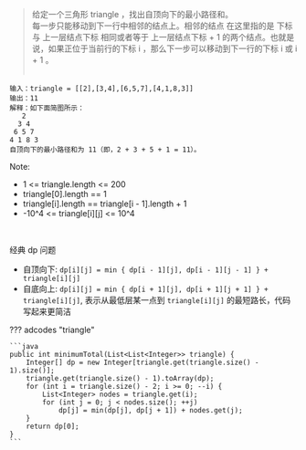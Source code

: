 <!-- prettier-ignore-start -->

> 给定一个三角形 triangle ，找出自顶向下的最小路径和。<br>
> 每一步只能移动到下一行中相邻的结点上。相邻的结点 在这里指的是 下标 与 上一层结点下标 相同或者等于 上一层结点下标 + 1 的两个结点。也就是说，如果正位于当前行的下标 i ，那么下一步可以移动到下一行的下标 i 或 i + 1 。<br><br>
```
输入：triangle = [[2],[3,4],[6,5,7],[4,1,8,3]]
输出：11
解释：如下面简图所示：
   2
  3 4
 6 5 7
4 1 8 3
自顶向下的最小路径和为 11（即，2 + 3 + 5 + 1 = 11）。
```
Note:
>
-   1 <= triangle.length <= 200
-   triangle[0].length == 1
-   triangle[i].length == triangle[i - 1].length + 1
-   -10^4 <= triangle[i][j] <= 10^4

<!-- prettier-ignore-end -->

<br>

经典 dp 问题

-   自顶向下: `dp[i][j] = min { dp[i - 1][j], dp[i - 1][j - 1] } + triangle[i][j]` <br>
-   自底向上: `dp[i][j] = min { dp[i + 1][j], dp[i + 1][j + 1] } + triangle[i][j]`, 表示从最低层某一点到 `triangle[i][j]` 的最短路长，代码写起来更简洁

??? adcodes "triangle"

    ```java
    public int minimumTotal(List<List<Integer>> triangle) {
        Integer[] dp = new Integer[triangle.get(triangle.size() - 1).size()];
        triangle.get(triangle.size() - 1).toArray(dp);
        for (int i = triangle.size() - 2; i >= 0; --i) {
            List<Integer> nodes = triangle.get(i);
            for (int j = 0; j < nodes.size(); ++j)
                dp[j] = min(dp[j], dp[j + 1]) + nodes.get(j);
        }
        return dp[0];
    }
    ```
